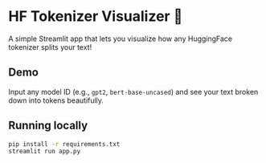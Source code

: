 # HF Tokenizer Visualizer 🔖

A simple Streamlit app that lets you visualize how any HuggingFace tokenizer splits your text!

## Demo
Input any model ID (e.g., `gpt2`, `bert-base-uncased`) and see your text broken down into tokens beautifully.

## Running locally

```bash
pip install -r requirements.txt
streamlit run app.py
